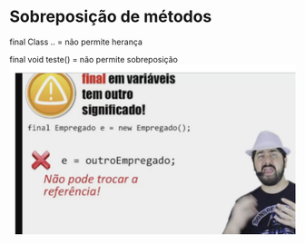 # Sobreposição de métodos

final Class .. = não permite herança

final void teste() = não permite sobreposição
![](./final.png)
